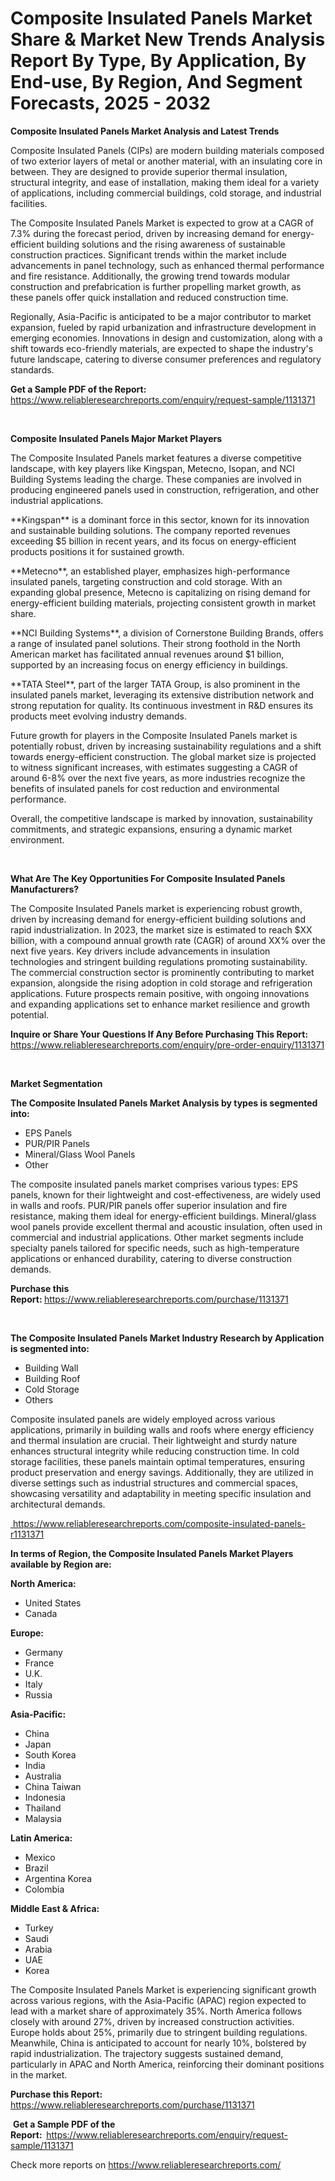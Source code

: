 <p><h1>Composite Insulated Panels Market Share & Market New Trends Analysis Report By Type, By Application, By End-use, By Region, And Segment Forecasts, 2025 - 2032</h1></p><p><strong>Composite Insulated Panels Market Analysis and Latest Trends</strong></p>
<p><p>Composite Insulated Panels (CIPs) are modern building materials composed of two exterior layers of metal or another material, with an insulating core in between. They are designed to provide superior thermal insulation, structural integrity, and ease of installation, making them ideal for a variety of applications, including commercial buildings, cold storage, and industrial facilities.</p><p>The Composite Insulated Panels Market is expected to grow at a CAGR of 7.3% during the forecast period, driven by increasing demand for energy-efficient building solutions and the rising awareness of sustainable construction practices. Significant trends within the market include advancements in panel technology, such as enhanced thermal performance and fire resistance. Additionally, the growing trend towards modular construction and prefabrication is further propelling market growth, as these panels offer quick installation and reduced construction time.</p><p>Regionally, Asia-Pacific is anticipated to be a major contributor to market expansion, fueled by rapid urbanization and infrastructure development in emerging economies. Innovations in design and customization, along with a shift towards eco-friendly materials, are expected to shape the industry's future landscape, catering to diverse consumer preferences and regulatory standards.</p></p>
<p><strong>Get a Sample PDF of the Report:&nbsp;</strong> <a href="https://www.reliableresearchreports.com/enquiry/request-sample/1131371?utm_campaign=2030&utm_medium=2&utm_source=Github&utm_content=ia&utm_term=31032025&utm_id=composite-insulated-panels">https://www.reliableresearchreports.com/enquiry/request-sample/1131371</a></p>
<p>&nbsp;</p>
<p><strong>Composite Insulated Panels Major Market Players</strong></p>
<p><p>The Composite Insulated Panels market features a diverse competitive landscape, with key players like Kingspan, Metecno, Isopan, and NCI Building Systems leading the charge. These companies are involved in producing engineered panels used in construction, refrigeration, and other industrial applications.</p><p>**Kingspan** is a dominant force in this sector, known for its innovation and sustainable building solutions. The company reported revenues exceeding $5 billion in recent years, and its focus on energy-efficient products positions it for sustained growth.</p><p>**Metecno**, an established player, emphasizes high-performance insulated panels, targeting construction and cold storage. With an expanding global presence, Metecno is capitalizing on rising demand for energy-efficient building materials, projecting consistent growth in market share.</p><p>**NCI Building Systems**, a division of Cornerstone Building Brands, offers a range of insulated panel solutions. Their strong foothold in the North American market has facilitated annual revenues around $1 billion, supported by an increasing focus on energy efficiency in buildings.</p><p>**TATA Steel**, part of the larger TATA Group, is also prominent in the insulated panels market, leveraging its extensive distribution network and strong reputation for quality. Its continuous investment in R&D ensures its products meet evolving industry demands.</p><p>Future growth for players in the Composite Insulated Panels market is potentially robust, driven by increasing sustainability regulations and a shift towards energy-efficient construction. The global market size is projected to witness significant increases, with estimates suggesting a CAGR of around 6-8% over the next five years, as more industries recognize the benefits of insulated panels for cost reduction and environmental performance. </p><p>Overall, the competitive landscape is marked by innovation, sustainability commitments, and strategic expansions, ensuring a dynamic market environment.</p></p>
<p>&nbsp;</p>
<p><strong>What Are The Key Opportunities For Composite Insulated Panels Manufacturers?</strong></p>
<p><p>The Composite Insulated Panels market is experiencing robust growth, driven by increasing demand for energy-efficient building solutions and rapid industrialization. In 2023, the market size is estimated to reach $XX billion, with a compound annual growth rate (CAGR) of around XX% over the next five years. Key drivers include advancements in insulation technologies and stringent building regulations promoting sustainability. The commercial construction sector is prominently contributing to market expansion, alongside the rising adoption in cold storage and refrigeration applications. Future prospects remain positive, with ongoing innovations and expanding applications set to enhance market resilience and growth potential.</p></p>
<p><strong>Inquire or Share Your Questions If Any Before Purchasing This Report:</strong> <a href="https://www.reliableresearchreports.com/enquiry/pre-order-enquiry/1131371?utm_campaign=2030&utm_medium=2&utm_source=Github&utm_content=ia&utm_term=31032025&utm_id=composite-insulated-panels">https://www.reliableresearchreports.com/enquiry/pre-order-enquiry/1131371</a></p>
<p>&nbsp;</p>
<p><strong>Market Segmentation</strong></p>
<p><strong>The Composite Insulated Panels Market Analysis by types is segmented into:</strong></p>
<p><ul><li>EPS Panels</li><li>PUR/PIR Panels</li><li>Mineral/Glass Wool Panels</li><li>Other</li></ul></p>
<p><p>The composite insulated panels market comprises various types: EPS panels, known for their lightweight and cost-effectiveness, are widely used in walls and roofs. PUR/PIR panels offer superior insulation and fire resistance, making them ideal for energy-efficient buildings. Mineral/glass wool panels provide excellent thermal and acoustic insulation, often used in commercial and industrial applications. Other market segments include specialty panels tailored for specific needs, such as high-temperature applications or enhanced durability, catering to diverse construction demands.</p></p>
<p><strong>Purchase this Report:&nbsp;</strong><a href="https://www.reliableresearchreports.com/purchase/1131371?utm_campaign=2030&utm_medium=2&utm_source=Github&utm_content=ia&utm_term=31032025&utm_id=composite-insulated-panels">https://www.reliableresearchreports.com/purchase/1131371</a></p>
<p>&nbsp;</p>
<p><strong>The Composite Insulated Panels Market Industry Research by Application is segmented into:</strong></p>
<p><ul><li>Building Wall</li><li>Building Roof</li><li>Cold Storage</li><li>Others</li></ul></p>
<p><p>Composite insulated panels are widely employed across various applications, primarily in building walls and roofs where energy efficiency and thermal insulation are crucial. Their lightweight and sturdy nature enhances structural integrity while reducing construction time. In cold storage facilities, these panels maintain optimal temperatures, ensuring product preservation and energy savings. Additionally, they are utilized in diverse settings such as industrial structures and commercial spaces, showcasing versatility and adaptability in meeting specific insulation and architectural demands.</p></p>
<p><a href="https://www.reliableresearchreports.com/composite-insulated-panels-r1131371?utm_campaign=2030&utm_medium=2&utm_source=Github&utm_content=ia&utm_term=31032025&utm_id=composite-insulated-panels">&nbsp;https://www.reliableresearchreports.com/composite-insulated-panels-r1131371</a></p>
<p><strong>In terms of Region, the Composite Insulated Panels Market Players available by Region are:</strong></p>
<p>
    <p> <strong> North America: </strong>
        <ul>
            <li>United States</li>
            <li>Canada</li>
        </ul>
        </p> 
    <p> <strong> Europe: </strong>
        <ul>
            <li>Germany</li>
            <li>France</li>
            <li>U.K.</li>
            <li>Italy</li>
            <li>Russia</li>
        </ul>
        </p> 
    <p> <strong> Asia-Pacific: </strong>
        <ul>
            <li>China</li>
            <li>Japan</li>
            <li>South Korea</li>
            <li>India</li>
            <li>Australia</li>
            <li>China Taiwan</li>
            <li>Indonesia</li>
            <li>Thailand</li>
            <li>Malaysia</li>
        </ul>
        </p> 
    <p> <strong> Latin America: </strong>
        <ul>
            <li>Mexico</li>
            <li>Brazil</li>
            <li>Argentina Korea</li>
            <li>Colombia</li>
        </ul>
        </p> 
    <p> <strong> Middle East & Africa: </strong>
        <ul>
            <li>Turkey</li>
            <li>Saudi</li>
            <li>Arabia</li>
            <li>UAE</li>
            <li>Korea</li>
        </ul>
    </p>
    </p>
<p><p>The Composite Insulated Panels Market is experiencing significant growth across various regions, with the Asia-Pacific (APAC) region expected to lead with a market share of approximately 35%. North America follows closely with around 27%, driven by increased construction activities. Europe holds about 25%, primarily due to stringent building regulations. Meanwhile, China is anticipated to account for nearly 10%, bolstered by rapid industrialization. The trajectory suggests sustained demand, particularly in APAC and North America, reinforcing their dominant positions in the market.</p></p>
<p><strong>Purchase this Report: </strong><a href="https://www.reliableresearchreports.com/purchase/1131371?utm_campaign=2030&utm_medium=2&utm_source=Github&utm_content=ia&utm_term=31032025&utm_id=composite-insulated-panels">https://www.reliableresearchreports.com/purchase/1131371</a></p>
<p>&nbsp;<strong>Get a Sample PDF of the Report:&nbsp;&nbsp;</strong><a href="https://www.reliableresearchreports.com/enquiry/request-sample/1131371?utm_campaign=2030&utm_medium=2&utm_source=Github&utm_content=ia&utm_term=31032025&utm_id=composite-insulated-panels">https://www.reliableresearchreports.com/enquiry/request-sample/1131371</a></p>
<p><strong></strong></p>
<p>Check more reports on <a href="https://www.reliableresearchreports.com/?utm_campaign=2030&utm_medium=2&utm_source=Github&utm_content=ia&utm_term=31032025&utm_id=composite-insulated-panels">https://www.reliableresearchreports.com/</a></p>